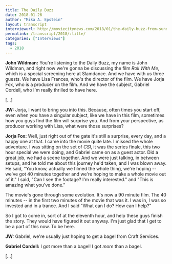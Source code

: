 ```yaml
---
title: The Daily Buzz
date: 2018-01-26
author: "Mika A. Epstein"
layout: transcript
interviewurl: http://moviecitynews.com/2018/01/the-daily-buzz-from-sundance-day-8/
permalink: /transcript/2018/:title/
categories: ["Interviews"]
tags:
  - 2018
---
```


**John Wildman:** You're listening to the Daily Buzz, my name is John Wildman, and right now we're gonna be discussing the film _Roll With Me_, which is a special screening here at Slamdance. And we have with us three guests. We have Lisa Frances, who's the director of the film. We have Jorja Fox, who is a producer on the film. And we have the subject, Gabriel Cordell, who I'm really thrilled to have here.

[...]

**JW:** Jorja, I want to bring you into this. Because, often times you start off, even when you have a singular subject, like we have in this film, sometimes how you guys find the film will surprise you. And from your perspective, as producer working with Lisa, what were those surprises?

**Jorja Fox:** Well, just right out of the gate it's still a surprise, every day, and a happy one at that. I came into the movie quite late. I missed the whole adventure. I was sitting on the set of _CSI_, it was the series finale, this two hour special we were doing, and Gabriel came on as a guest actor. Did a great job, we had a scene together. And we were just talking, in between setups, and he told me about this journey he'd taken, and I was blown away. He said, "You know, actually we filmed the whole thing, we're hoping -- we've got 40 minutes together and we're hoping to make a whole movie out of it." I said, "Can I see the footage? I'm really interested." and "This is amazing what you've done."

The movie's gone through some evolution. It's now a 90 minute film. The 40 minutes -- in the first two minutes of the movie that was it. I was in, I was so invested and in a trance. And I said "What can I do? How can I help?"

So I got to come in, sort of at the eleventh hour, and help these guys finish the story. They would have figured it out anyway. I'm just glad that I get to be a part of this now. To be here.

**JW:** Gabriel, we're usually just hoping to get a bagel from Craft Services.

**Gabriel Cordell:** I got more than a bagel! I got *more* than a bagel.

[...]